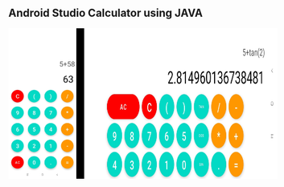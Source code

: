 ## Android Studio Calculator using JAVA 
<div style="display: flex;">
    <img src="app/screenshots/cal1.jpg" alt="Alt Text" height="300">
    <img src="app/screenshots/cal2.jpg" alt="Alt Text" width="400">
</div>


